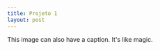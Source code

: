 ```yaml
---
title: Projeto 1
layout: post
---
```


<div class="img_row">
	<img class="col three" src="{{ site.baseurl }}/img/projeto1.jpg" alt="" title="example image"/>
</div>
<div class="col three caption">
	This image can also have a caption. It's like magic.
</div>